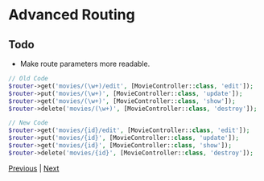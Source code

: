 # Advanced Routing <!-- omit from toc -->

## Todo

- Make route parameters more readable.

```php
// Old Code
$router->get('movies/(\w+)/edit', [MovieController::class, 'edit']);
$router->put('movies/(\w+)', [MovieController::class, 'update']);
$router->get('movies/(\w+)', [MovieController::class, 'show']);
$router->delete('movies/(\w+)', [MovieController::class, 'destroy']);

// New Code
$router->get('movies/{id}/edit', [MovieController::class, 'edit']);
$router->put('movies/{id}', [MovieController::class, 'update']);
$router->get('movies/{id}', [MovieController::class, 'show']);
$router->delete('movies/{id}', [MovieController::class, 'destroy']);
```

[Previous](./routing.md) | [Next](./helper.md)